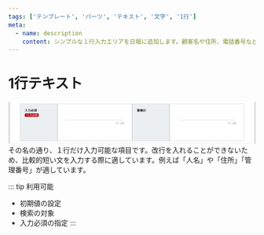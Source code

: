 ```yaml
---
tags: ['テンプレート', 'パーツ', 'テキスト', '文字', '1行']
meta:
  - name: description
    content: シンプルな１行入力エリアを日報に追加します。顧客名や住所、電話番号など１行で入力が完結する項目に最適です
---
```

# 1行テキスト

![１行テキスト](./template/text.gif)
その名の通り、１行だけ入力可能な項目です。改行を入れることができないため、比較的短い文を入力する際に適しています。例えば「人名」や「住所」「管理番号」が適しています。

::: tip 利用可能
- 初期値の設定
- 検索の対象
- 入力必須の指定
:::
